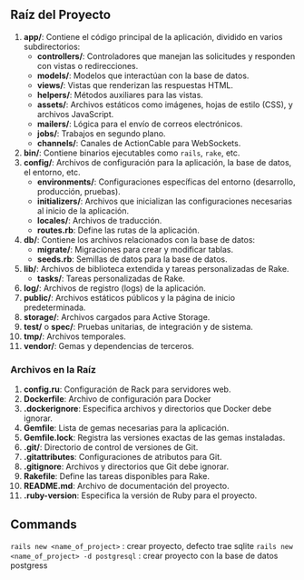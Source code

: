 ## Raíz del Proyecto

1. **app/**: Contiene el código principal de la aplicación, dividido en varios subdirectorios:
    - **controllers/**: Controladores que manejan las solicitudes y responden con vistas o redirecciones.
    - **models/**: Modelos que interactúan con la base de datos.
    - **views/**: Vistas que renderizan las respuestas HTML.
    - **helpers/**: Métodos auxiliares para las vistas.
    - **assets/**: Archivos estáticos como imágenes, hojas de estilo (CSS), y archivos JavaScript.
    - **mailers/**: Lógica para el envío de correos electrónicos.
    - **jobs/**: Trabajos en segundo plano.
    - **channels/**: Canales de ActionCable para WebSockets.
2. **bin/**: Contiene binarios ejecutables como `rails`, `rake`, etc.
3. **config/**: Archivos de configuración para la aplicación, la base de datos, el entorno, etc.
    - **environments/**: Configuraciones específicas del entorno (desarrollo, producción, pruebas).
    - **initializers/**: Archivos que inicializan las configuraciones necesarias al inicio de la aplicación.
    - **locales/**: Archivos de traducción.
    - **routes.rb**: Define las rutas de la aplicación.
4. **db/**: Contiene los archivos relacionados con la base de datos:
    - **migrate/**: Migraciones para crear y modificar tablas.
    - **seeds.rb**: Semillas de datos para la base de datos.
5. **lib/**: Archivos de biblioteca extendida y tareas personalizadas de Rake.
    - **tasks/**: Tareas personalizadas de Rake.
6. **log/**: Archivos de registro (logs) de la aplicación.
7. **public/**: Archivos estáticos públicos y la página de inicio predeterminada.
8. **storage/**: Archivos cargados para Active Storage.
9. **test/** o **spec/**: Pruebas unitarias, de integración y de sistema.
10. **tmp/**: Archivos temporales.
11. **vendor/**: Gemas y dependencias de terceros.

### Archivos en la Raíz

1. **config.ru**: Configuración de Rack para servidores web.
2. **Dockerfile**: Archivo de configuración para Docker
3. **.dockerignore**: Especifica archivos y directorios que Docker debe ignorar.
4. **Gemfile**: Lista de gemas necesarias para la aplicación.
5. **Gemfile.lock**: Registra las versiones exactas de las gemas instaladas.
6. **.git/**: Directorio de control de versiones de Git.
7. **.gitattributes**: Configuraciones de atributos para Git.
8. **.gitignore**: Archivos y directorios que Git debe ignorar.
9. **Rakefile**: Define las tareas disponibles para Rake.
10. **README.md**: Archivo de documentación del proyecto.
11. **.ruby-version**: Especifica la versión de Ruby para el proyecto.


## Commands
`rails new <name_of_project>` : crear proyecto, defecto trae sqlite
`rails new <name_of_project> -d postgresql`  : crear proyecto con la base de datos postgress



